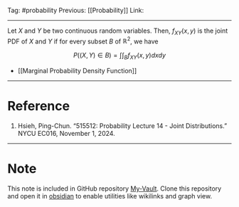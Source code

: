 Tag: #probability 
Previous: [[Probability]]
Link: 

---

Let $X$ and $Y$ be two continuous random variables. Then, $f_{XY}(x, y)$ is the joint PDF of $X$ and $Y$ if for every subset $B$ of $\mathbb R^2$, we have

$$
P((X, Y) \in B) = \int\int_B f_{XY}(x, y)dxdy
$$

- [[Marginal Probability Density Function]]

---

# Reference

1. Hsieh, Ping-Chun. “515512: Probability Lecture 14 - Joint Distributions.” NYCU EC016, November 1, 2024.

---

# Note

This note is included in GitHub repository [My-Vault](https://github.com/LittleD3092/My-Vault.git). Clone this repository and open it in [obsidian](https://obsidian.md/) to enable utilities like wikilinks and graph view.